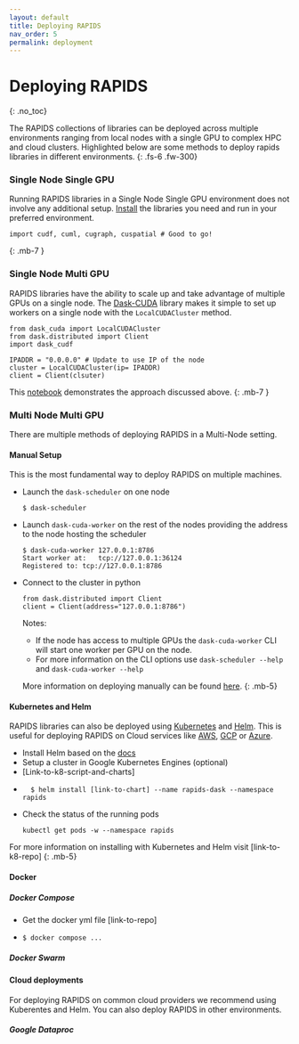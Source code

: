 ```yaml
---
layout: default
title: Deploying RAPIDS
nav_order: 5
permalink: deployment
---
```


# Deploying RAPIDS
{: .no_toc}

The RAPIDS collections of libraries can be deployed across multiple environments ranging from local nodes with a single GPU to complex HPC and cloud clusters. Highlighted below are some methods to deploy rapids libraries in different environments.
{: .fs-6 .fw-300}

### Single Node Single GPU
Running RAPIDS libraries in a Single Node Single GPU environment does not involve any additional setup. [Install](https://rapids.ai/start.html#get-rapids) the libraries you need and run in your preferred environment.
```
import cudf, cuml, cugraph, cuspatial # Good to go!
```
<!--
Modify the codeblock if needed
-->
{: .mb-7 }

### Single Node Multi GPU
RAPIDS libraries have the ability to scale up and take advantage of multiple GPUs on a single node. The [Dask-CUDA](https://github.com/rapidsai/dask-cuda) library makes it simple to set up workers on a single node with the `LocalCUDACluster` method.
```
from dask_cuda import LocalCUDACluster
from dask.distributed import Client
import dask_cudf

IPADDR = "0.0.0.0" # Update to use IP of the node
cluster = LocalCUDACluster(ip= IPADDR)
client = Client(clsuter)
```

This [notebook](https://github.com/rapidsai/notebooks-contrib/blob/master/intermediate_notebooks/examples/weather.ipynb) demonstrates the approach discussed above.
{: .mb-7 }
<!--
Include output of client maybe?
Choose a beginner example instead of intermediate?
-->
### Multi Node Multi GPU
There are multiple methods of deploying RAPIDS in a Multi-Node setting.

#### **Manual Setup**
This is the most fundamental way to deploy RAPIDS on multiple machines.
- Launch the `dask-scheduler` on one node
    ```
    $ dask-scheduler
    ```
- Launch `dask-cuda-worker` on the rest of the nodes providing the address to the node hosting the scheduler
    ```
    $ dask-cuda-worker 127.0.0.1:8786
    Start worker at:   tcp://127.0.0.1:36124
    Registered to: tcp://127.0.0.1:8786
    ```
- Connect to the cluster in python
    ```
    from dask.distributed import Client
    client = Client(address="127.0.0.1:8786")
    ```
    Notes:
    - If the node has access to multiple GPUs the `dask-cuda-worker` CLI will start one worker per GPU on the node.
    - For more information on the CLI options use `dask-scheduler --help` and `dask-cuda-worker --help`

    More information on deploying manually can be found [here](https://docs.dask.org/en/latest/setup/cli.html).
{: .mb-5}

#### **Kubernetes and Helm**
RAPIDS libraries can also be deployed using [Kubernetes](https://kubernetes.io) and [Helm](https://helm.sh). This is useful for deploying RAPIDS on Cloud services like [AWS](https://aws.amazon.com), [GCP](https://cloud.google.com) or [Azure](https://azure.microsoft.com/en-us/).
- Install Helm based on the [docs](https://helm.sh/docs/using_helm/#installing-helm)
- Setup a cluster in Google Kubernetes Engines (optional)
- [Link-to-k8-script-and-charts]
- ```
    $ helm install [link-to-chart] --name rapids-dask --namespace rapids
  ```
- Check the status of the running pods
  ```
  kubectl get pods -w --namespace rapids
  ```
For more information on installing with Kubernetes and Helm visit [link-to-k8-repo]
{: .mb-5}

#### **Docker**

##### **Docker Compose**
- Get the docker yml file [link-to-repo]
- ```
  $ docker compose ...
  ```

##### **Docker Swarm**


#### **Cloud deployments**

For deploying RAPIDS on common cloud providers we recommend using Kuberentes and Helm. You can also deploy RAPIDS in other environments.

##### **Google Dataproc**

<!--
RAPIDS general instead of cudf specific
-->

